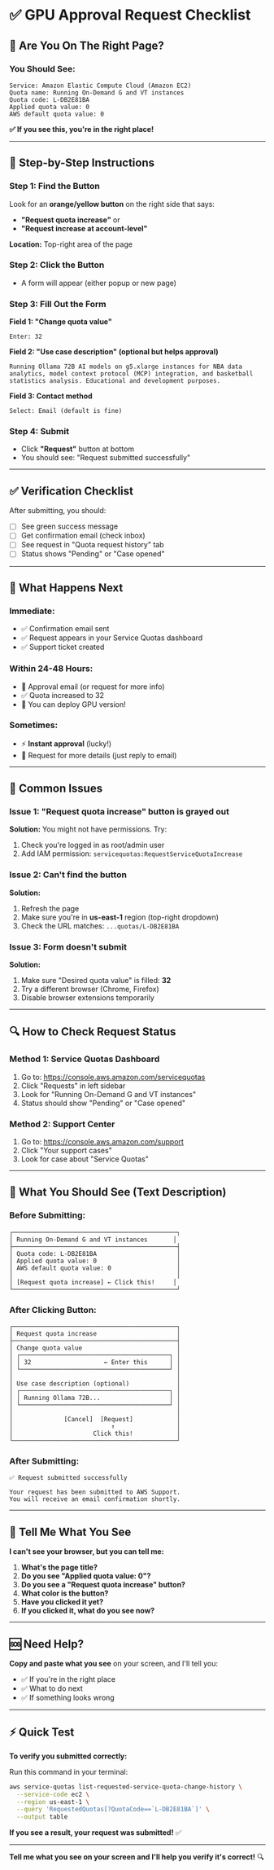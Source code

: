 # ✅ GPU Approval Request Checklist

## 🎯 Are You On The Right Page?

### You Should See:
```
Service: Amazon Elastic Compute Cloud (Amazon EC2)
Quota name: Running On-Demand G and VT instances
Quota code: L-DB2E81BA
Applied quota value: 0
AWS default quota value: 0
```

**✅ If you see this, you're in the right place!**

---

## 📝 Step-by-Step Instructions

### Step 1: Find the Button
Look for an **orange/yellow button** on the right side that says:
- **"Request quota increase"** or
- **"Request increase at account-level"**

**Location:** Top-right area of the page

### Step 2: Click the Button
- A form will appear (either popup or new page)

### Step 3: Fill Out the Form

**Field 1: "Change quota value"**
```
Enter: 32
```

**Field 2: "Use case description" (optional but helps approval)**
```
Running Ollama 72B AI models on g5.xlarge instances for NBA data
analytics, model context protocol (MCP) integration, and basketball
statistics analysis. Educational and development purposes.
```

**Field 3: Contact method**
```
Select: Email (default is fine)
```

### Step 4: Submit
- Click **"Request"** button at bottom
- You should see: "Request submitted successfully"

---

## ✅ Verification Checklist

After submitting, you should:

- [ ] See green success message
- [ ] Get confirmation email (check inbox)
- [ ] See request in "Quota request history" tab
- [ ] Status shows "Pending" or "Case opened"

---

## 📧 What Happens Next

### Immediate:
- ✅ Confirmation email sent
- ✅ Request appears in your Service Quotas dashboard
- ✅ Support ticket created

### Within 24-48 Hours:
- 📧 Approval email (or request for more info)
- ✅ Quota increased to 32
- 🚀 You can deploy GPU version!

### Sometimes:
- ⚡ **Instant approval** (lucky!)
- 📧 Request for more details (just reply to email)

---

## 🚨 Common Issues

### Issue 1: "Request quota increase" button is grayed out
**Solution:** You might not have permissions. Try:
1. Check you're logged in as root/admin user
2. Add IAM permission: `servicequotas:RequestServiceQuotaIncrease`

### Issue 2: Can't find the button
**Solution:**
1. Refresh the page
2. Make sure you're in **us-east-1** region (top-right dropdown)
3. Check the URL matches: `...quotas/L-DB2E81BA`

### Issue 3: Form doesn't submit
**Solution:**
1. Make sure "Desired quota value" is filled: **32**
2. Try a different browser (Chrome, Firefox)
3. Disable browser extensions temporarily

---

## 🔍 How to Check Request Status

### Method 1: Service Quotas Dashboard
1. Go to: https://console.aws.amazon.com/servicequotas
2. Click "Requests" in left sidebar
3. Look for "Running On-Demand G and VT instances"
4. Status should show "Pending" or "Case opened"

### Method 2: Support Center
1. Go to: https://console.aws.amazon.com/support
2. Click "Your support cases"
3. Look for case about "Service Quotas"

---

## 📸 What You Should See (Text Description)

### Before Submitting:
```
┌─────────────────────────────────────────────┐
│ Running On-Demand G and VT instances       │
├─────────────────────────────────────────────┤
│ Quota code: L-DB2E81BA                      │
│ Applied quota value: 0                      │
│ AWS default quota value: 0                  │
│                                             │
│ [Request quota increase] ← Click this!     │
└─────────────────────────────────────────────┘
```

### After Clicking Button:
```
┌─────────────────────────────────────────────┐
│ Request quota increase                      │
├─────────────────────────────────────────────┤
│ Change quota value                          │
│ ┌─────────────────────────────────────────┐ │
│ │ 32                    ← Enter this      │ │
│ └─────────────────────────────────────────┘ │
│                                             │
│ Use case description (optional)             │
│ ┌─────────────────────────────────────────┐ │
│ │ Running Ollama 72B...                   │ │
│ └─────────────────────────────────────────┘ │
│                                             │
│              [Cancel]  [Request]            │
│                           ↑                 │
│                      Click this!            │
└─────────────────────────────────────────────┘
```

### After Submitting:
```
✅ Request submitted successfully

Your request has been submitted to AWS Support.
You will receive an email confirmation shortly.
```

---

## 💬 Tell Me What You See

**I can't see your browser, but you can tell me:**

1. **What's the page title?**
2. **Do you see "Applied quota value: 0"?**
3. **Do you see a "Request quota increase" button?**
4. **What color is the button?**
5. **Have you clicked it yet?**
6. **If you clicked it, what do you see now?**

---

## 🆘 Need Help?

**Copy and paste what you see** on your screen, and I'll tell you:
- ✅ If you're in the right place
- ✅ What to do next
- ✅ If something looks wrong

---

## ⚡ Quick Test

**To verify you submitted correctly:**

Run this command in your terminal:
```bash
aws service-quotas list-requested-service-quota-change-history \
  --service-code ec2 \
  --region us-east-1 \
  --query 'RequestedQuotas[?QuotaCode==`L-DB2E81BA`]' \
  --output table
```

**If you see a result, your request was submitted!** ✅

---

**Tell me what you see on your screen and I'll help you verify it's correct!** 🔍


